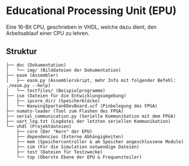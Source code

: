 Educational Processing Unit (EPU)
=================================
Eine 16-Bit CPU, geschrieben in VHDL, welche dazu dient, den Arbeitsablauf einer CPU zu lehren.

Struktur
--------
```
├── doc (Dokumentation)
│   └── img/ (Bilddateien der Dokumentation)
├── easm (Assembler)
│   ├── easm.py (Assemblerskript, mehr Info mit folgender Befehl: ./easm.py --help)
│   └── testfiles/ (Beispielprogramme)
├── ise (Dateien für die Entwicklungsumgebung)
│   ├── ipcore_dir/ (Speicherblöcke)
│   └── WaxwingSpartan6DevBoard.ucf (Pinbelegung des FPGA)
├── numato-loader (Tool zum Flashen des FPGA)
├── serial_communication.py (Serielle Kommunikation mit dem FPGA)
├── uart_log.txt (Logdatei der letzten seriellen Kommunikation)
└── vhdl (Projektdateien)
    ├── core (Der "Kern" der EPU)
    ├── dependencies (Externe Abhängigkeiten)
    ├── mem (Speichercontroller & am Speicher angeschlossene Module)
    ├── sim (Für die Simulation notwendige Dateien)
    ├── test (Dateien für Testzwecke)
    └── top (Oberste Ebene der EPU & Frequenzteiler)
```
